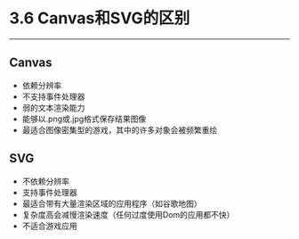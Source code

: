 # 3.6 Canvas和SVG的区别

---

## Canvas

* 依赖分辨率
* 不支持事件处理器
* 弱的文本渲染能力
* 能够以.png或.jpg格式保存结果图像
* 最适合图像密集型的游戏，其中的许多对象会被频繁重绘

## SVG

* 不依赖分辨率
* 支持事件处理器
* 最适合带有大量渲染区域的应用程序（如谷歌地图）
* 复杂度高会减慢渲染速度（任何过度使用Dom的应用都不快）
* 不适合游戏应用





